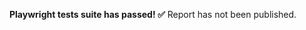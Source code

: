 <!-- e2e_start_match -->

**Playwright tests suite has passed! :white_check_mark:**
Report has not been published.

<!-- e2e_end_match -->
